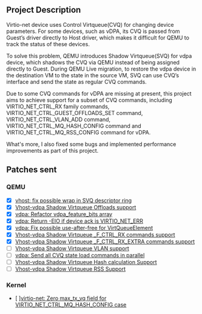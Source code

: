## Project Description

Virtio-net device uses Control Virtqueue(CVQ) for changing device parameters. For some devices, such as vDPA, its CVQ is passed from Guest’s driver directly to Host driver, which makes it difficult for QEMU to track the status of these devices.

To solve this problem, QEMU introduces Shadow Virtqueue(SVQ) for vdpa device, which shadows the CVQ via QEMU instead of being assigned directly to Guest. During QEMU Live migration, to restore the vdpa device in the destination VM to the state in the source VM, SVQ can use CVQ’s interface and send the state as regular CVQ commands.

Due to some CVQ commands for vDPA are missing at present, this project aims to achieve support for a subset of CVQ commands, including VIRTIO_NET_CTRL_RX family commands, VIRTIO_NET_CTRL_GUEST_OFFLOADS_SET command, VIRTIO_NET_CTRL_VLAN_ADD command, VIRTIO_NET_CTRL_MQ_HASH_CONFIG command and VIRTIO_NET_CTRL_MQ_RSS_CONFIG command for vDPA.

What's more, I also fixed some bugs and implemented performance improvements as part of this project.

## Patches sent

### QEMU

- [x] [vhost: fix possible wrap in SVQ descriptor ring](https://lore.kernel.org/all/20230509084817.3973-1-yin31149@gmail.com/)
- [x] [Vhost-vdpa Shadow Virtqueue Offloads support](https://lore.kernel.org/all/cover.1685704856.git.yin31149@gmail.com/)
- [x] [vdpa: Refactor vdpa_feature_bits array](https://lore.kernel.org/all/cover.1688130570.git.yin31149@gmail.com/)
- [x] [vdpa: Return -EIO if device ack is VIRTIO_NET_ERR](https://lore.kernel.org/all/cover.1688438055.git.yin31149@gmail.com/)
- [x] [vdpa: Fix possible use-after-free for VirtQueueElement](https://lore.kernel.org/all/cover.1688746840.git.yin31149@gmail.com/)
- [x] [Vhost-vdpa Shadow Virtqueue _F_CTRL_RX commands support](https://lore.kernel.org/all/cover.1688743107.git.yin31149@gmail.com/)
- [x] [Vhost-vdpa Shadow Virtqueue _F_CTRL_RX_EXTRA commands support](https://lore.kernel.org/all/cover.1688797728.git.yin31149@gmail.com/)
- [ ] [Vhost-vdpa Shadow Virtqueue VLAN support](https://lore.kernel.org/all/cover.1690106284.git.yin31149@gmail.com/)
- [ ] [vdpa: Send all CVQ state load commands in parallel](https://lore.kernel.org/all/cover.1689748694.git.yin31149@gmail.com/)
- [ ] [Vhost-vdpa Shadow Virtqueue Hash calculation Support](https://lore.kernel.org/all/cover.1691762906.git.yin31149@gmail.com/)
- [ ] [Vhost-vdpa Shadow Virtqueue RSS Support](https://lore.kernel.org/all/cover.1691766252.git.yin31149@gmail.com/)

### Kernel

- [ ][virtio-net: Zero max_tx_vq field for VIRTIO_NET_CTRL_MQ_HASH_CONFIG case](https://lore.kernel.org/all/20230810110405.25558-1-yin31149@gmail.com/)